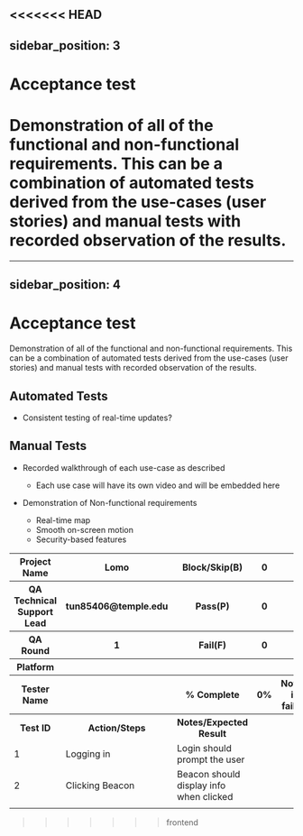 <<<<<<< HEAD
---
sidebar_position: 3
---
# Acceptance test

Demonstration of all of the functional and non-functional requirements. This can be a combination of automated tests derived from the use-cases (user stories) and manual tests with recorded observation of the results.
=======
---
sidebar_position: 4
---
# Acceptance test

Demonstration of all of the functional and non-functional requirements. This can be a combination of automated tests derived from the use-cases (user stories) and manual tests with recorded observation of the results.

## Automated Tests
 - Consistent testing of real-time updates?

## Manual Tests
 - Recorded walkthrough of each use-case as described
    - Each use case will have its own video and will be embedded here

 - Demonstration of Non-functional requirements
    - Real-time map
    - Smooth on-screen motion
    - Security-based features


<table>
<tr>
    <tr>
    <th>Project Name</th>
    <th>Lomo</th>
    <th>Block/Skip(B)</th>
    <th>0</th>
    <th></th>
    </tr>
    <tr>
    <th>QA Technical Support Lead</th>
    <th>tun85406@temple.edu</th>
    <th>Pass(P)</th>
    <th>0</th>
    <th></th>
    </tr>
    <tr>
    <th>QA Round</th>
    <th>1</th>
    <th>Fail(F)</th>
    <th>0</th>
    <th></th>
    </tr>
    <tr>
    <th>Platform</th>
    <th></th>
    <th></th>
    <th></th>
    <th></th>
    </tr>
    <tr>
    <th>Tester Name</th>
    <th></th>
    <th>% Complete</th>
    <th>0%</th>
    <th>Notes if failed</th>
    </tr>
    <tr>
    <th>Test ID</th>
    <th>Action/Steps</th>
    <th>Notes/Expected Result</th>
    <th></th>
    <th></th>
    </tr>
    <tr>
        <td>1</td>
        <td>Logging in</td>
        <td>Login should prompt the user</td>
    </tr>
    <tr>
        <td>2</td>
        <td>Clicking Beacon</td>
        <td>Beacon should display info when clicked</td>
    </tr>
    <tr>
        <td></td>
        <td></td>
    </tr>
</tr>
</table>


>>>>>>> frontend

